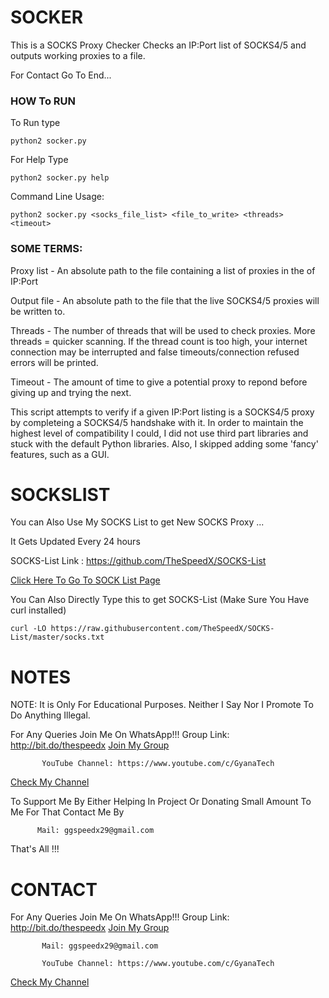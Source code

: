 # SOCKER
This is a SOCKS Proxy Checker
Checks an IP:Port list of SOCKS4/5 and outputs working proxies to a file.

For Contact Go To End...

### HOW To RUN
To Run type 
```
python2 socker.py
```
For Help Type
```
python2 socker.py help
```
Command Line Usage:
```
python2 socker.py <socks_file_list> <file_to_write> <threads> <timeout>
```

### SOME TERMS:

Proxy list - An absolute path to the file containing a list of proxies in the of IP:Port

Output file - An absolute path to the file that the live SOCKS4/5 proxies will be written to.

Threads - The number of threads that will be used to check proxies. More threads = quicker 
scanning. If the thread count is too high, your internet connection may be interrupted and 
false timeouts/connection refused errors will be printed.

Timeout - The amount of time to give a potential proxy to repond before giving up and trying 
the next.


This script attempts to verify if a given IP:Port listing is a SOCKS4/5 proxy by completeing a 
SOCKS4/5 handshake with it. In order to maintain the highest level of compatibility I could, I 
did not use third part libraries and stuck with the default Python libraries. Also, I skipped 
adding some 'fancy' features, such as a GUI.



# SOCKSLIST

You can Also Use My SOCKS List to get New SOCKS Proxy ...

It Gets Updated Every 24 hours

SOCKS-List Link : https://github.com/TheSpeedX/SOCKS-List

<a href="https://github.com/TheSpeedX/SOCKS-List">Click Here To Go To SOCK List Page</a>

You Can Also Directly Type this to get SOCKS-List (Make Sure You Have curl installed)
```
curl -LO https://raw.githubusercontent.com/TheSpeedX/SOCKS-List/master/socks.txt
```

# NOTES

 NOTE: It is Only For Educational Purposes. Neither I Say Nor I Promote To Do Anything Illegal.

 For Any Queries Join Me On WhatsApp!!!
          Group Link: http://bit.do/thespeedx
  <a href="http://bit.do/thespeedx">Join My Group</a>

           YouTube Channel: https://www.youtube.com/c/GyanaTech
  <a href="https://www.youtube.com/c/GyanaTech">Check My Channel</a>
  
  To Support Me By Either Helping In Project Or Donating Small Amount To Me For That Contact Me By
          
          Mail: ggspeedx29@gmail.com
          
 That's All !!!

# CONTACT

 For Any Queries Join Me On WhatsApp!!!
          Group Link: http://bit.do/thespeedx
  <a href="http://bit.do/thespeedx">Join My Group</a>

           Mail: ggspeedx29@gmail.com

           YouTube Channel: https://www.youtube.com/c/GyanaTech
  <a href="https://www.youtube.com/c/GyanaTech">Check My Channel</a>
